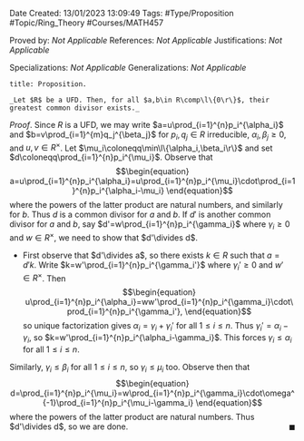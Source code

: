<div class="topSpace"></div>

Date Created: 13/01/2023 13:09:49
Tags: #Type/Proposition #Topic/Ring_Theory #Courses/MATH457

Proved by: _Not Applicable_
References: _Not Applicable_
Justifications: _Not Applicable_

Specializations: _Not Applicable_
Generalizations: _Not Applicable_

``` ad-Proposition
title: Proposition.

_Let $R$ be a UFD. Then, for all $a,b\in R\comp\l\{0\r\}$, their greatest common divisor exists._

```

_Proof_. Since $R$ is a UFD, we may write $a=u\prod_{i=1}^{n}p_i^{\alpha_i}$ and $b=v\prod_{i=1}^{m}q_j^{\beta_j}$ for $p_i,q_j\in R$ irreducible, $\alpha_i,\beta_j\geq0$, and $u,v\in R^\times$. Let $\mu_i\coloneqq\min\l\{\alpha_i,\beta_i\r\}$ and set $d\coloneqq\prod_{i=1}^{n}p_i^{\mu_i}$. Observe that
$$\begin{equation}
    a=u\prod_{i=1}^{n}p_i^{\alpha_i}=u\prod_{i=1}^{n}p_i^{\mu_i}\cdot\prod_{i=1}^{n}p_i^{\alpha_i-\mu_i}
\end{equation}$$
where the powers of the latter product are natural numbers, and similarly for $b$. Thus $d$ is a common divisor for $a$ and $b$. If $d'$ is another common divisor for $a$ and $b$, say $d'=w\prod_{i=1}^{n}p_i^{\gamma_i}$ where $\gamma_i\geq0$ and $w\in R^\times$, we need to show that $d'\divides d$.
* First observe that $d'\divides a$, so there exists $k\in R$ such that $a=d'k$. Write $k=w'\prod_{i=1}^{n}p_i^{\gamma_i'}$ where $\gamma_i'\geq0$ and $w'\in R^\times$. Then
$$\begin{equation}
    u\prod_{i=1}^{n}p_i^{\alpha_i}=ww'\prod_{i=1}^{n}p_i^{\gamma_i}\cdot\prod_{i=1}^{n}p_i^{\gamma_i'},
\end{equation}$$
so unique factorization gives $\alpha_i=\gamma_i+\gamma_i'$ for all $1\leq i\leq n$. Thus $\gamma_i'=\alpha_i-\gamma_i$, so $k=w'\prod_{i=1}^{n}p_i^{\alpha_i-\gamma_i}$. This forces $\gamma_i\leq\alpha_i$ for all $1\leq i\leq n$.

Similarly, $\gamma_i\leq\beta_i$ for all $1\leq i\leq n$, so $\gamma_i\leq\mu_i$ too. Observe then that
$$\begin{equation}
    d=\prod_{i=1}^{n}p_i^{\mu_i}=w\prod_{i=1}^{n}p_i^{\gamma_i}\cdot\omega^{-1}\prod_{i=1}^{n}p_i^{\mu_i-\gamma_i}
\end{equation}$$
where the powers of the latter product are natural numbers. Thus $d'\divides d$, so we are done.<span style="float:right;">$\blacksquare$</span>
